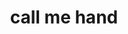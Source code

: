 ---
layout: people&body
title: call me hand
emoji: call_me_hand
permalink: 🤙.html
image: assets/img/3moji/call_me_hand.png
---
